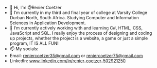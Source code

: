 - 👋 Hi, I’m @Renier Coetzer
- 👀 I’m currently in my third and final year of college at Varsity College Durban North, South Africa. Studying Computer and Information Sciences in Application Development.
- 🌱 I’m currently actively working with and learning C#, HTML, CSS, JavaScript and SQL. I really enjoy the process of designing and coding up projects, whether the project is a website, a game or just a simple program, IT IS ALL FUN!
- 📫 My socials:
- Email: reniercoetzer35@gmail.com or reniercoetzer75@gmail.com
- LinkedIn: www.linkedin.com/in/renier-coetzer-502921250
